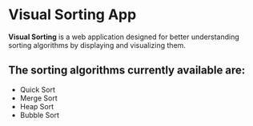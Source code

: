 # Visual Sorting App
**Visual Sorting** is a web application designed for better understanding sorting algorithms by displaying and visualizing them.

## The sorting algorithms currently available are:
- Quick Sort
- Merge Sort
- Heap Sort
- Bubble Sort
